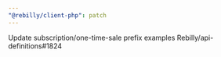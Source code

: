 ```yaml
---
"@rebilly/client-php": patch
---
```


Update subscription/one-time-sale prefix examples Rebilly/api-definitions#1824
